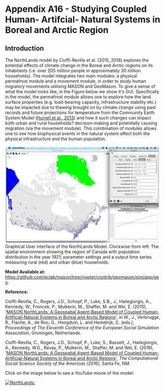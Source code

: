 # Appendix A16 - Studying Coupled Human- Artifcial- Natural Systems in Boreal and Arctic Region




## Introduction

The NorthLands model by Cioffi-Revilla et al. (2015, 2016) explores the potential effects of climate change in the Boreal and Arctic regions on its inhabitants (i.e. over 205 million people in approximately 30 million households). The model integrates two main modules: a physical permafrost module and a movement module, in order to study human migratory movements utilising MASON and GeoMason. To give a sense of what the model looks like, in the Figure below we show it's GUI. Specifically in the model, the permafrost module allows one to explore how the land surface properties (e.g. load-bearing capacity, infrastructure stability etc.) may be impacted due to thawing brought on by climate change using past records and future projections for temperature from the Community Earth System Model ([Hurrell et al., 2013](https://journals.ametsoc.org/doi/10.1175/BAMS-D-12-00121.1)) and how it such changes can impact both urban and rural households? decision-making and potentially causing migration (via the movement module). This combination of modules allows one to see how biophysical events in the natural system affect both the physical infrastructure and the human population. 

![GUI logo](FigureA16.png)
Graphical User interface of the NorthLands Model. Clockwise from left: The spatial environment showing the region of Canada with population distribution in the year 1921; parameter settings and a output time series measuring rural (red) and urban (blue) households.

**Model Available at:** <https://github.com/eclab/mason/tree/master/contrib/geomason/sim/app/geo>. 

**Reference:**

Cioffi-Revilla, C., Rogers, J.D., Schopf, P., Luke, S.B., J., Hailegiorgis, A., Kennedy, W., Froncek, P., Mulkerin, M., Shaffer, M. and Wei, E. (2015), '[MASON NorthLands: A Geospatial Agent-Based Model of Coupled Human-Artificial-Natural Systems in Boreal and Arctic Regions](https://www.researchgate.net/profile/William_Kennedy5/publication/280623228_MASON_NorthLands_A_Geospatial_Agent-Based_Model_of_Coupled_Human-Artificial-Natural_Systems_in_Boreal_and_Arctic_Regions/links/55bf6b6a08aed621de138f5f/MASON-NorthLands-A-Geospatial-Agent-Based-Model-of-Coupled-Human-Artificial-Natural-Systems-in-Boreal-and-Arctic-Regions.pdf)', in W., J., Verbrugge, R., Flache, A., de Roo, G., Hoogduin, L. and Hemelrijk, C. (eds.), *Proceedings of The Eleventh Conference of the European Social Simulation Association*, Groningen, Netherlands.

Cioffi-Revilla, C., Rogers, J.D., Schopf, P., Luke, S., Bassett, J., Hailegiorgis, A., Kennedy, W.G., Revay, P., Mulkerin, M., Shaffer, M. and Wei, E. (2016), '[MASON NorthLands: A Geospatial Agent-Based Model of Coupled Human- Artificial-Natural Systems in Boreal and Arctic Regions](http://computationalsocialscience.org/wp-content/uploads/2016/11/CSSSA_2016_paper_13.pdf)', *The Computational Social Science Society of the Americas (2016)*, Santa Fe, NM.

Click on the image below to see a YouTube movie of the model:

[![NorthLands:](http://img.youtube.com/vi/Y4W48DMUQzc/0.jpg)](http://www.youtube.com/watch?v=Y4W48DMUQzc "NorthLands:")